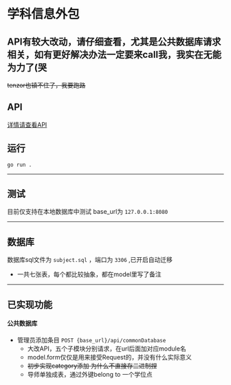 # 学科信息外包

## API有较大改动，请仔细查看，尤其是公共数据库请求相关，如有更好解决办法一定要来call我，我实在无能为力了(哭

~~tenzor也镇不住了，我要跑路~~
## API

[详情请查看API](./sdj-be/API.md)

## 运行

```
go run .
```

---

## 测试

目前仅支持在本地数据库中测试
base_url为 `127.0.0.1:8080` 

---

## 数据库

数据库sql文件为 `subject.sql` ，端口为 `3306` ,已开启自动迁移

+ 一共七张表，每个都比较抽象，都在model里写了备注

---

## 已实现功能

#### 公共数据库

+ 管理员添加条目 `POST {base_url}/api/commonDatabase`
  + 大改API，五个子模块分别请求，在url后面加对应module名
  + model.form仅仅是用来接受Request的，并没有什么实际意义
  + ~~初步实现category添加   为什么不直接存二进制捏~~
  + 导师单独成表，通过外键belong to 一个学位点
